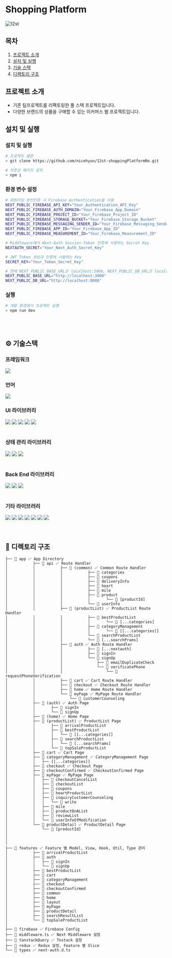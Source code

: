 # Shopping Platform

![12st](https://github.com/nicehyun/12st-shoppingPlatformRe/assets/85052351/5fb5b2d6-b0a9-4dbd-aded-9e75a31c248f)

## 목차

1. [프로젝트 소개](#introduce)
2. [설치 및 실행](#install)
3. [기술 스택](#stack)
4. [디렉토리 구조](#directory)


## <span id="introduce">프로젝트 소개</span>
- 기존 팀프로젝트를 리팩토링한 풀 스택 프로젝트입니다.
- 다양한 브랜드의 상품을 구매할 수 있는 이커머스 웹 프로젝트입니다.

## 설치 및 실행

### <span id="install">설치 및 실행</span>
```bash
# 프로젝트 클론
> git clone https://github.com/nicehyun/12st-shoppingPlatformRe.git

# 의존성 패키지 설치
> npm i
```

### 환경 변수 설정
```bash
# 회원가입 본인인증 시 Firebase Authentication을 사용
NEXT_PUBLIC_FIREBASE_API_KEY="Your_Authentication_API_Key"
NEXT_PUBLIC_FIREBASE_AUTH_DOMAIN="Your_Firebase_App_Domain"
NEXT_PUBLIC_FIREBASE_PROJECT_ID="Your_Firebase_Project_ID"
NEXT_PUBLIC_FIREBASE_STORAGE_BUCKET="Your_Firebase_Storage_Bucket"
NEXT_PUBLIC_FIREBASE_MESSAGING_SENDER_ID="Your_Firebase_Messaging_Sender_ID"
NEXT_PUBLIC_FIREBASE_APP_ID="Your_Firebase_App_ID"
NEXT_PUBLIC_FIREBASE_MEASUREMENT_ID="Your_Firebase_Measurement_ID"

# Middleware에서 Next-Auth Session-Token 인증에 사용하는 Secret Key
NEXTAUTH_SECRET="Your_Next_Auth_Secret_Key"

# JWT Token 생성과 인증에 사용하는 Key
SECRET_KEY="Your_Token_Secret_Key"

# 현재 NEXT_PUBLIC_BASE_URL은 localhost:3000, NEXT_PUBLIC_DB_URL은 localhost:8080 사용 중입니다.
NEXT_PUBLIC_BASE_URL="http://localhost:3000"
NEXT_PUBLIC_DB_URL="http://localhost:8080"
```

### 실행
```bash
# 개발 환경에서 프로젝트 실행
> npm run dev
```
</br></br>

## <span id="stack">⚙️ 기술스택</span>
### 프레임워크
<img src="https://img.shields.io/badge/next.js 13.4.12-000000?style=for-the-badge&logo=nextdotjs&logoColor=white"> 

### 언어 
<img src="https://img.shields.io/badge/typescript-3178C6?style=for-the-badge&logo=typescript&logoColor=white">
</br>

### UI 라이브러리
<div> 
  <img src="https://img.shields.io/badge/react 18.2.5-61DAFB?style=for-the-badge&logo=react&logoColor=white">
  <img src="https://img.shields.io/badge/mui 5.14.1-007FFF?style=for-the-badge&logo=mui&logoColor=white">
  <img src="https://img.shields.io/badge/tailwindcss 3.3.3-06B6D4?style=for-the-badge&logo=tailwindcss&logoColor=white">
<img src="https://img.shields.io/badge/swiper 10.3.1-6332F6?style=for-the-badge&logo=swiper&logoColor=white">
 <img src="https://img.shields.io/badge/react icons 4.10.1-06B6D4?style=for-the-badge">
</div>
</br>

### 상태 관리 라이브러리
<div>
  <img src="https://img.shields.io/badge/tanstackquery 4.32.0-0088CC?style=for-the-badge&logo=reactquery&logoColor=white"> 
  <img src="https://img.shields.io/badge/redux 8.1.1-764ABC?style=for-the-badge&logo=redux&logoColor=white">
  <img src="https://img.shields.io/badge/redux toolkit 1.9.5-764ABC?style=for-the-badge&logo=redux&logoColor=white">
</div>
</br>



### Back End 라이브러리
<div>
  <img src="https://img.shields.io/badge/firebase 10.1.0-FFCA28?style=for-the-badge&logo=firebase&logoColor=white">
  <img src="https://img.shields.io/badge/firebase admin 11.10.1-FFCA28?style=for-the-badge&logo=firebase&logoColor=white">
  <img src="https://img.shields.io/badge/json server 0.17.4-FF0000?style=for-the-badge">
</div>
</br>

### 기타 라이브러리
<div>
 <img src="https://img.shields.io/badge/eslint 8.45.0-4B32C3?style=for-the-badge&logo=eslint&logoColor=white">
<img src="https://img.shields.io/badge/prettier 2.8.7-F7B93E?style=for-the-badge&logo=prettier&logoColor=white">
<img src="https://img.shields.io/badge/lodash 4.17.21-06B6D4?style=for-the-badge&logo=lodash&logoColor=white">
<img src="https://img.shields.io/badge/axios 1.4.0-5A29E4?style=for-the-badge&logo=axios&logoColor=white">
<img src="https://img.shields.io/badge/jsonwebtokens 9.0.1-000000?style=for-the-badge&logo=jsonwebtokens&logoColor=white"> 
  <img src="https://img.shields.io/badge/bcrypt 5.1.1-EF2D5E?style=for-the-badge">
   <img src="https://img.shields.io/badge/daum postcode 3.1.3-83B81A?style=for-the-badge"> 
</div>
</br></br>
  
## <span id="directory">📂 디렉토리 구조</span>
```plaintext
├── 📂 app ✅ App Directory
│   		├── 📂 api ✅ Route Handler
│   		│   		├── 📂 (common) ✅ Common Route Handler
│   		│   		│   		├── 📂 categories
│   		│   		│   		├── 📂 coupons
│   		│   		│   		├── 📂 deliveryInfo
│   		│   		│   		├── 📂 heart
│   		│   		│   		├── 📂 mile
│   		│   		│   		├── 📂 product
│   		│   		│   		│   	└── 📂 [productId]
│   		│   		│   		└── 📂 userInfo
│   		│   		├── 📂 (productList) ✅ ProductList Route Handler
│   		│   		│   		├── 📂 bestProductList
│   		│   		│   		│   	└── 📂 [...categories]
│   		│   		│   		├── 📂 categoryManagement
│   		│   		│   		│   	└── 📂 [[...categories]]
│   		│   		│   		└── 📂 searchProductList
│   		│   		│       	└── 📂 [...searchPrams]
│   		│   		├── 📂 auth ✅ Auth Route Handler
│   		│   		│   		├── 📂 [...nextauth]
│   		│   		│   		├── 📂 signIn
│   		│   		│   		└── 📂 signUp
│   		│   		│       		├── 📂 emailDuplicateCheck
│   		│   		│       		└── 📂 verificatePhone
│   		│   		│           		└── 📂 requestPhoneVerification
│   		│   		├── 📂 cart ✅ Cart Route Handler
│   		│   		├── 📂 checkout ✅ Checkout Route Handler
│   		│   		├── 📂 home ✅ Home Route Handler
│   		│   		└── 📂 myPage ✅ MyPage Route Handler
│   		│       		└── 📂 customerCounseling
│   		├── 📂 (auth) ✅ Auth Page
│   		│   	├── 📂 signIn
│   		│   	└── 📂 signUp
│   		├── 📂 (home) ✅ Home Page
│   		├── 📂 (productList) ✅ ProductList Page
│   		│   	├── 📂 arrivalProductList
│   		│   	├── 📂 bestProductList
│   		│   	│   └── 📂 [[...categories]]
│   		│   	├── 📂 searchProductList
│   		│   	│   └── 📂 [...searchPrams]
│   		│   	└── 📂 topSaleProductList     		
│   		├── 📂 cart ✅ Cart Page
│   		├── 📂 categoryManagement ✅ CategoryManagement Page
│   		│   ├── [[...categories]]
│   		├── 📂 checkout ✅ Checkout Page
│   		├── 📂 checkoutConfirmed ✅ CheckoutConfirmed Page
│   		├── 📂 myPage ✅ MyPage Page
│   		│   ├── 📂 checkoutCancelList
│   		│   ├── 📂 checkoutList
│   		│   ├── 📂 coupons
│   		│   ├── 📂 heartProductList
│   		│   ├── 📂 inquiryCustomerCounseling
│   		│   │   └── 📂 write
│   		│   ├── 📂 mile
│   		│   ├── 📂 productQnAList
│   		│   ├── 📂 reviewList
│   		│   └── 📂 userInfoOfModification
│   		└── 📂 productDetail ✅ ProductDetail Page
│       		└── 📂 [productId]
│
│
│
├── 📂 features ✅ Feature 별 Model, View, Hook, Util, Type 관리
│   		├── 📂 arrivalProductList
│   		├── 📂 auth
│   		│   ├── 📂 signIn
│   		│   └── 📂 signUp
│   		├── 📂 bestProductList
│   		├── 📂 cart
│   		├── 📂 categoryManagement
│   		├── 📂 checkout
│   		├── 📂 checkoutConfirmed
│   		├── 📂 common
│   		├── 📂 home
│   		├── 📂 layout
│   		├── 📂 myPage
│   		├── 📂 productDetail
│   		├── 📂 searchResultList
│   		└── 📂 topSaleProductList
│
├── 📂 firebase ✅ Firebase Config 
├── 📃 middleware.ts ✅ Next Middleware 설정
├── 📂 tanstackQuery ✅ Tnstack 설정
├── 📂 redux ✅ Redux 설정, Feature 별 Slice
└── 📂 types ✅ next-auth.d.ts
```



